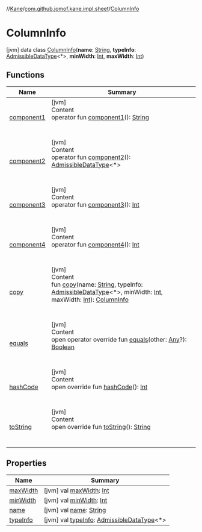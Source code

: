 //[Kane](../../index.md)/[com.github.jomof.kane.impl.sheet](../index.md)/[ColumnInfo](index.md)



# ColumnInfo  
 [jvm] data class [ColumnInfo](index.md)(**name**: [String](https://kotlinlang.org/api/latest/jvm/stdlib/kotlin/-string/index.html), **typeInfo**: [AdmissibleDataType](../-admissible-data-type/index.md)<*>, **minWidth**: [Int](https://kotlinlang.org/api/latest/jvm/stdlib/kotlin/-int/index.html), **maxWidth**: [Int](https://kotlinlang.org/api/latest/jvm/stdlib/kotlin/-int/index.html))   


## Functions  
  
|  Name|  Summary| 
|---|---|
| <a name="com.github.jomof.kane.impl.sheet/ColumnInfo/component1/#/PointingToDeclaration/"></a>[component1](component1.md)| <a name="com.github.jomof.kane.impl.sheet/ColumnInfo/component1/#/PointingToDeclaration/"></a>[jvm]  <br>Content  <br>operator fun [component1](component1.md)(): [String](https://kotlinlang.org/api/latest/jvm/stdlib/kotlin/-string/index.html)  <br><br><br>
| <a name="com.github.jomof.kane.impl.sheet/ColumnInfo/component2/#/PointingToDeclaration/"></a>[component2](component2.md)| <a name="com.github.jomof.kane.impl.sheet/ColumnInfo/component2/#/PointingToDeclaration/"></a>[jvm]  <br>Content  <br>operator fun [component2](component2.md)(): [AdmissibleDataType](../-admissible-data-type/index.md)<*>  <br><br><br>
| <a name="com.github.jomof.kane.impl.sheet/ColumnInfo/component3/#/PointingToDeclaration/"></a>[component3](component3.md)| <a name="com.github.jomof.kane.impl.sheet/ColumnInfo/component3/#/PointingToDeclaration/"></a>[jvm]  <br>Content  <br>operator fun [component3](component3.md)(): [Int](https://kotlinlang.org/api/latest/jvm/stdlib/kotlin/-int/index.html)  <br><br><br>
| <a name="com.github.jomof.kane.impl.sheet/ColumnInfo/component4/#/PointingToDeclaration/"></a>[component4](component4.md)| <a name="com.github.jomof.kane.impl.sheet/ColumnInfo/component4/#/PointingToDeclaration/"></a>[jvm]  <br>Content  <br>operator fun [component4](component4.md)(): [Int](https://kotlinlang.org/api/latest/jvm/stdlib/kotlin/-int/index.html)  <br><br><br>
| <a name="com.github.jomof.kane.impl.sheet/ColumnInfo/copy/#kotlin.String#com.github.jomof.kane.impl.sheet.AdmissibleDataType[*]#kotlin.Int#kotlin.Int/PointingToDeclaration/"></a>[copy](copy.md)| <a name="com.github.jomof.kane.impl.sheet/ColumnInfo/copy/#kotlin.String#com.github.jomof.kane.impl.sheet.AdmissibleDataType[*]#kotlin.Int#kotlin.Int/PointingToDeclaration/"></a>[jvm]  <br>Content  <br>fun [copy](copy.md)(name: [String](https://kotlinlang.org/api/latest/jvm/stdlib/kotlin/-string/index.html), typeInfo: [AdmissibleDataType](../-admissible-data-type/index.md)<*>, minWidth: [Int](https://kotlinlang.org/api/latest/jvm/stdlib/kotlin/-int/index.html), maxWidth: [Int](https://kotlinlang.org/api/latest/jvm/stdlib/kotlin/-int/index.html)): [ColumnInfo](index.md)  <br><br><br>
| <a name="kotlin/Any/equals/#kotlin.Any?/PointingToDeclaration/"></a>[equals](../../com.github.jomof.kane.impl.types/-double-algebraic-type/index.md#%5Bkotlin%2FAny%2Fequals%2F%23kotlin.Any%3F%2FPointingToDeclaration%2F%5D%2FFunctions%2F-757992446)| <a name="kotlin/Any/equals/#kotlin.Any?/PointingToDeclaration/"></a>[jvm]  <br>Content  <br>open operator override fun [equals](../../com.github.jomof.kane.impl.types/-double-algebraic-type/index.md#%5Bkotlin%2FAny%2Fequals%2F%23kotlin.Any%3F%2FPointingToDeclaration%2F%5D%2FFunctions%2F-757992446)(other: [Any](https://kotlinlang.org/api/latest/jvm/stdlib/kotlin/-any/index.html)?): [Boolean](https://kotlinlang.org/api/latest/jvm/stdlib/kotlin/-boolean/index.html)  <br><br><br>
| <a name="kotlin/Any/hashCode/#/PointingToDeclaration/"></a>[hashCode](../../com.github.jomof.kane.impl.types/-double-algebraic-type/index.md#%5Bkotlin%2FAny%2FhashCode%2F%23%2FPointingToDeclaration%2F%5D%2FFunctions%2F-757992446)| <a name="kotlin/Any/hashCode/#/PointingToDeclaration/"></a>[jvm]  <br>Content  <br>open override fun [hashCode](../../com.github.jomof.kane.impl.types/-double-algebraic-type/index.md#%5Bkotlin%2FAny%2FhashCode%2F%23%2FPointingToDeclaration%2F%5D%2FFunctions%2F-757992446)(): [Int](https://kotlinlang.org/api/latest/jvm/stdlib/kotlin/-int/index.html)  <br><br><br>
| <a name="kotlin/Any/toString/#/PointingToDeclaration/"></a>[toString](../../com.github.jomof.kane.impl.types/-object-kane-type/-companion/index.md#%5Bkotlin%2FAny%2FtoString%2F%23%2FPointingToDeclaration%2F%5D%2FFunctions%2F-757992446)| <a name="kotlin/Any/toString/#/PointingToDeclaration/"></a>[jvm]  <br>Content  <br>open override fun [toString](../../com.github.jomof.kane.impl.types/-object-kane-type/-companion/index.md#%5Bkotlin%2FAny%2FtoString%2F%23%2FPointingToDeclaration%2F%5D%2FFunctions%2F-757992446)(): [String](https://kotlinlang.org/api/latest/jvm/stdlib/kotlin/-string/index.html)  <br><br><br>


## Properties  
  
|  Name|  Summary| 
|---|---|
| <a name="com.github.jomof.kane.impl.sheet/ColumnInfo/maxWidth/#/PointingToDeclaration/"></a>[maxWidth](max-width.md)| <a name="com.github.jomof.kane.impl.sheet/ColumnInfo/maxWidth/#/PointingToDeclaration/"></a> [jvm] val [maxWidth](max-width.md): [Int](https://kotlinlang.org/api/latest/jvm/stdlib/kotlin/-int/index.html)   <br>
| <a name="com.github.jomof.kane.impl.sheet/ColumnInfo/minWidth/#/PointingToDeclaration/"></a>[minWidth](min-width.md)| <a name="com.github.jomof.kane.impl.sheet/ColumnInfo/minWidth/#/PointingToDeclaration/"></a> [jvm] val [minWidth](min-width.md): [Int](https://kotlinlang.org/api/latest/jvm/stdlib/kotlin/-int/index.html)   <br>
| <a name="com.github.jomof.kane.impl.sheet/ColumnInfo/name/#/PointingToDeclaration/"></a>[name](name.md)| <a name="com.github.jomof.kane.impl.sheet/ColumnInfo/name/#/PointingToDeclaration/"></a> [jvm] val [name](name.md): [String](https://kotlinlang.org/api/latest/jvm/stdlib/kotlin/-string/index.html)   <br>
| <a name="com.github.jomof.kane.impl.sheet/ColumnInfo/typeInfo/#/PointingToDeclaration/"></a>[typeInfo](type-info.md)| <a name="com.github.jomof.kane.impl.sheet/ColumnInfo/typeInfo/#/PointingToDeclaration/"></a> [jvm] val [typeInfo](type-info.md): [AdmissibleDataType](../-admissible-data-type/index.md)<*>   <br>

